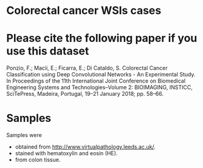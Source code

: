 # Colorectal cancer WSIs cases


Please cite the following paper if you use this dataset
=======================================================
Ponzio, F.; Macii, E.; Ficarra, E.; Di Cataldo, S. Colorectal Cancer Classification using Deep Convolutional
Networks - An Experimental Study. In Proceedings of the 11th International Joint Conference on Biomedical
Engineering Systems and Technologies–Volume 2: BIOIMAGING, INSTICC, SciTePress, Madeira, Portugal,
19–21 January 2018; pp. 58–66.

Samples
=======
Samples were 
- obtained from http://www.virtualpathology.leeds.ac.uk/.
- stained with hematoxylin and eosin (HE).
- from colon tissue.


